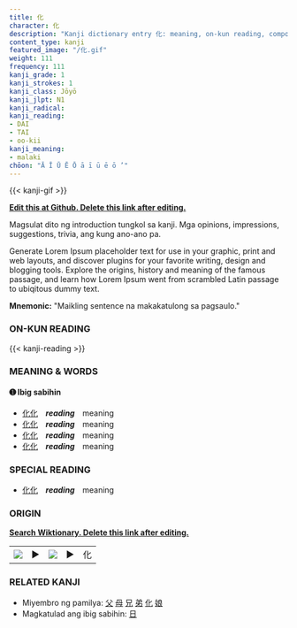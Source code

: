 ```yaml
---
title: 化
character: 化
description: "Kanji dictionary entry 化: meaning, on-kun reading, compounds, origin, related kanji"
content_type: kanji
featured_image: "/化.gif"
weight: 111
frequency: 111
kanji_grade: 1
kanji_strokes: 1
kanji_class: Jōyō
kanji_jlpt: N1
kanji_radical: 
kanji_reading: 
- DAI
- TAI
- oo-kii
kanji_meaning:
- malaki
chōon: "Ā Ī Ū Ē Ō ā ī ū ē ō ’"
---
```

[//]: # (Don't edit the line below. Kanji animated GIF code is automatically generated.)
{{< kanji-gif >}}

[//]: # (Edit below this line.)

**[Edit this at Github. Delete this link after editing.](https://github.com/tim0g/tim/tree/main/content/kanji/化/index.md)**

Magsulat dito ng introduction tungkol sa kanji. Mga opinions, impressions, suggestions, trivia, ang kung ano-ano pa.

Generate Lorem Ipsum placeholder text for use in your graphic, print and web layouts, and discover plugins for your favorite writing, design and blogging tools. Explore the origins, history and meaning of the famous passage, and learn how Lorem Ipsum went from scrambled Latin passage to ubiqitous dummy text.
 
**Mnemonic:** "Maikling sentence na makakatulong sa pagsaulo."

### ON-KUN READING

[//]: # (Don't edit the line below. ON-KUN READING code is automatically generated.)
{{< kanji-reading >}}

### MEANING & WORDS

#### ➊ **Ibig sabihin**
  - [化](../化)[化](../化)　***reading***　meaning
  - [化](../化)[化](../化)　***reading***　meaning
  - [化](../化)[化](../化)　***reading***　meaning
  - [化](../化)[化](../化)　***reading***　meaning

### SPECIAL READING
  - [化](../化)[化](../化)　***reading***　meaning

### ORIGIN

**[Search Wiktionary. Delete this link after editing.](https://wiktionary.org/wiki/化)**
<table class="kanji-table"><tr><td>
<img src="60px-化-bronze.svg.png">
</td><td>▶</td><td>
<img src="60px-化-oracle.svg.png">
</td><td>▶</td>
<td class="kanji-origin">化</td>
</tr></table>

### RELATED KANJI
- Miyembro ng pamilya: [父](../父) [母](../母) [兄](../兄) [弟](../弟) [化](../化) [娘](../娘)
- Magkatulad ang ibig sabihin: [日](../日)
